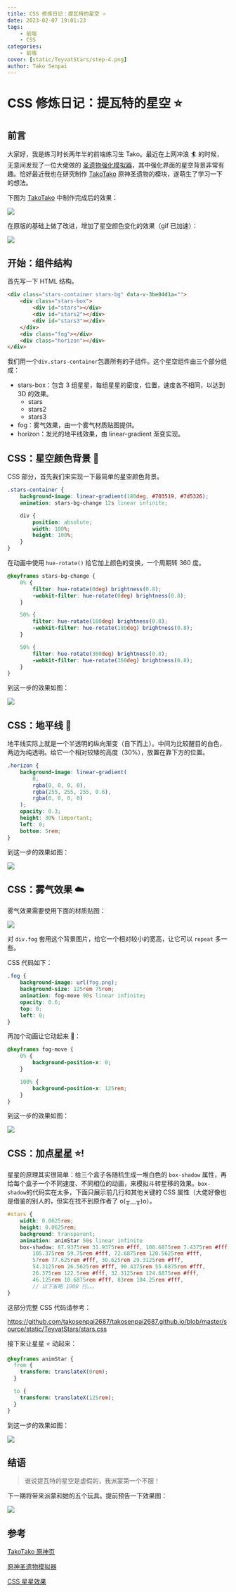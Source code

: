 ```yaml
---
title: CSS 修炼日记：提瓦特的星空 ⭐
date: 2023-02-07 19:01:23
tags:
    - 前端
    - CSS
categories:
    - 前端
cover: [static/TeyvatStars/step-4.png]
author: Tako Senpai
---
```


# CSS 修炼日记：提瓦特的星空 ⭐

## 前言

大家好，我是练习时长两年半的前端练习生 Tako。最近在上网冲浪 🏄 的时候，无意间发现了一位大佬做的 [圣遗物强化模拟器](https://github.com/DioMao/genshin_ArtifactsUpgradeSim_vue)，其中强化界面的星空背景非常有趣。恰好最近我也在研究制作 [TakoTako](https://tako-tako.netlify.app/genshin) 原神圣遗物的模块，遂萌生了学习一下的想法。

下图为 [TakoTako](https://tako-tako.netlify.app/genshin) 中制作完成后的效果：

![](static/TeyvatStars/tako-stars.png)

在原版的基础上做了改进，增加了星空颜色变化的效果（gif 已加速）：

![](static/TeyvatStars/stars-move.gif)

## 开始：组件结构

首先写一下 HTML 结构。

```HTML
<div class="stars-container stars-bg" data-v-3be04d1a="">
    <div class="stars-box">
        <div id="stars"></div>
        <div id="stars2"></div>
        <div id="stars3"></div>
    </div>
    <div class="fog"></div>
    <div class="horizon"></div>
</div>
```

我们用一个`div.stars-container`包裹所有的子组件。这个星空组件由三个部分组成：

-   stars-box：包含 3 组星星，每组星星的密度，位置，速度各不相同，以达到 3D 的效果。
    -   stars
    -   stars2
    -   stars3
-   fog：雾气效果，由一个雾气材质贴图提供。
-   horizon：发光的地平线效果，由 linear-gradient 渐变实现。

## CSS：星空颜色背景 🌃

CSS 部分，首先我们来实现一下最简单的星空颜色背景。

```SCSS
.stars-container {
    background-image: linear-gradient(180deg, #703519, #7d5326);
    animation: stars-bg-change 12s linear infinite;

    div {
        position: absolute;
        width: 100%;
        height: 100%;
    }
}
```

在动画中使用 `hue-rotate()` 给它加上颜色的变换，一个周期转 360 度。

```SCSS
@keyframes stars-bg-change {
    0% {
        filter: hue-rotate(0deg) brightness(0.8);
        -webkit-filter: hue-rotate(0deg) brightness(0.8);
    }

    50% {
        filter: hue-rotate(180deg) brightness(0.8);
        -webkit-filter: hue-rotate(180deg) brightness(0.8);
    }

    50% {
        filter: hue-rotate(360deg) brightness(0.8);
        -webkit-filter: hue-rotate(360deg) brightness(0.8);
    }
}
```

到这一步的效果如图：

![](static/TeyvatStars/step-1.png)

## CSS：地平线 🌅

地平线实际上就是一个半透明的纵向渐变（自下而上）。中间为比较醒目的白色，两边为纯透明。给它一个相对较矮的高度（30%），放置在靠下方的位置。

```SCSS
.horizon {
    background-image: linear-gradient(
        0,
        rgba(0, 0, 0, 0),
        rgba(255, 255, 255, 0.6),
        rgba(0, 0, 0, 0)
    );
    opacity: 0.3;
    height: 30% !important;
    left: 0;
    bottom: 5rem;
}
```

到这一步的效果如图：

![](static/TeyvatStars/step-2.png)

## CSS：雾气效果 ☁️

雾气效果需要使用下面的材质贴图：

![](static/TeyvatStars/fog.png)

对 `div.fog` 套用这个背景图片，给它一个相对较小的宽高，让它可以 `repeat` 多一些。

CSS 代码如下：

```SCSS
.fog {
    background-image: url(fog.png);
    background-size: 125rem 75rem;
    animation: fog-move 90s linear infinite;
    opacity: 0.6;
    top: 0;
    left: 0;
}
```

再加个动画让它动起来 🏃：

```SCSS
@keyframes fog-move {
    0% {
        background-position-x: 0;
    }

    100% {
        background-position-x: 125rem;
    }
}
```

到这一步的效果如图：

![](static/TeyvatStars/step-3.png)

## CSS：加点星星 ⭐!

星星的原理其实很简单：给三个盒子各随机生成一堆白色的 `box-shadow` 属性，再给每个盒子一个不同速度、不同相位的动画，来模拟斗转星移的效果。`box-shadow`的代码实在太多，下面只展示前几行和其他关键的 CSS 属性（大佬好像也是借鉴的别人的，但实在找不到原作者了 o(╥﹏╥)o）。

```SCSS
#stars {
    width: 0.0625rem;
    height: 0.0625rem;
    background: transparent;
    animation: animStar 50s linear infinite
    box-shadow: 87.9375rem 31.9375rem #fff, 100.6875rem 7.4375rem #fff,
        105.375rem 59.75rem #fff, 72.6875rem 120.5625rem #fff,
        57rem 77.625rem #fff, 30.625rem 29.3125rem #fff,
        54.3125rem 26.5625rem #fff, 90.4375rem 55.6875rem #fff,
        26.375rem 122.5rem #fff, 32.3125rem 124.6875rem #fff,
        46.125rem 10.6875rem #fff, 83rem 104.25rem #fff,
        // 以下省略 1000 行。。。
}
```

这部分完整 CSS 代码请参考：

https://github.com/takosenpai2687/takosenpai2687.github.io/blob/master/source/static/TeyvatStars/stars.css

接下来让星星 ⭐ 动起来：

```SCSS
@keyframes animStar {
  from {
    transform: translateX(0rem);
  }

  to {
    transform: translateX(125rem);
  }
}
```

到这一步的效果如图：

![](static/TeyvatStars/step-4.png)

## 结语

> 谁说提瓦特的星空是虚假的，我派蒙第一个不服！

下一期将带来派蒙和她的五个玩具。提前预告一下效果图：

![](static/TeyvatStars/paimon.gif)

## 参考

[TakoTako 原神页](https://tako-tako.netlify.app/genshin)

[原神圣遗物模拟器](https://github.com/DioMao/genshin_ArtifactsUpgradeSim_vue)

[CSS 星星效果](https://codepen.io/shuangcs/pen/gKbQEj)

